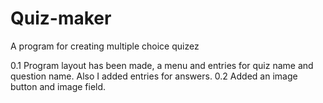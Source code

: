 # Quiz-maker
A program for creating multiple choice quizez

0.1 Program layout has been made, a menu and entries for quiz name and question name. Also I added entries for answers.
0.2 Added an image button and image field.
